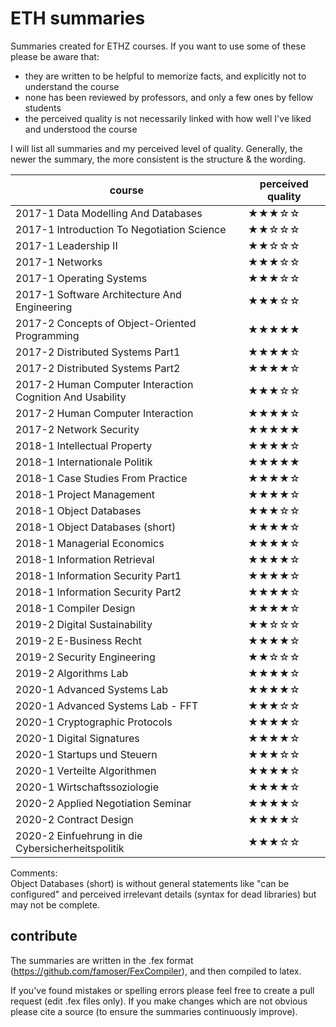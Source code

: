 # ETH summaries
Summaries created for ETHZ courses. If you want to use some of these please be aware that:

- they are written to be helpful to memorize facts, and explicitly not to understand the course
- none has been reviewed by professors, and only a few ones by fellow students
- the perceived quality is not necessarily linked with how well I've liked and understood the course

I will list all summaries and my perceived level of quality. 
Generally, the newer the summary, the more consistent is the structure & the wording. 

| course | perceived quality |
|---|---|
| 2017-1 Data Modelling And Databases | ★★★☆☆ | 
| 2017-1 Introduction To Negotiation Science | ★★☆☆☆ | 
| 2017-1 Leadership II | ★★☆☆☆ | 
| 2017-1 Networks | ★★★☆☆ |
| 2017-1 Operating Systems | ★★★☆☆ |
| 2017-1 Software Architecture And Engineering | ★★★☆☆ |
| 2017-2 Concepts of Object-Oriented Programming | ★★★★★ |
| 2017-2 Distributed Systems Part1 | ★★★★☆ |
| 2017-2 Distributed Systems Part2 | ★★★★☆ |
| 2017-2 Human Computer Interaction Cognition And Usability | ★★★☆☆ |
| 2017-2 Human Computer Interaction | ★★★★☆ |
| 2017-2 Network Security | ★★★★★ |
| 2018-1 Intellectual Property | ★★★★☆ |
| 2018-1 Internationale Politik | ★★★★★ |
| 2018-1 Case Studies From Practice | ★★★★☆ |
| 2018-1 Project Management | ★★★★☆ |
| 2018-1 Object Databases | ★★★☆☆ |
| 2018-1 Object Databases (short) | ★★★★☆ |
| 2018-1 Managerial Economics | ★★★★☆ |
| 2018-1 Information Retrieval | ★★★★☆ |
| 2018-1 Information Security Part1 | ★★★★☆ |
| 2018-1 Information Security Part2 | ★★★★☆ |
| 2018-1 Compiler Design | ★★★★☆ |
| 2019-2 Digital Sustainability | ★★☆☆☆ |
| 2019-2 E-Business Recht | ★★★★☆ |
| 2019-2 Security Engineering | ★★☆☆☆ |
| 2019-2 Algorithms Lab | ★★★★☆ |
| 2020-1 Advanced Systems Lab | ★★★★☆ |
| 2020-1 Advanced Systems Lab - FFT | ★★★☆☆ |
| 2020-1 Cryptographic Protocols | ★★★★☆ |
| 2020-1 Digital Signatures | ★★★★☆ |
| 2020-1 Startups und Steuern | ★★★☆☆ |
| 2020-1 Verteilte Algorithmen | ★★★★☆ |
| 2020-1 Wirtschaftssoziologie | ★★★★☆ |
| 2020-2 Applied Negotiation Seminar | ★★★★☆ |
| 2020-2 Contract Design | ★★★★☆ |
| 2020-2 Einfuehrung in die Cybersicherheitspolitik | ★★★☆☆ |

Comments:  
Object Databases (short) is without general statements like "can be configured" and perceived irrelevant details (syntax for dead libraries) but may not be complete.

## contribute
The summaries are written in the .fex format (https://github.com/famoser/FexCompiler), and then compiled to latex.

If you've found mistakes or spelling errors please feel free to create a pull request (edit .fex files only).
If you make changes which are not obvious please cite a source (to ensure the summaries continuously improve).
